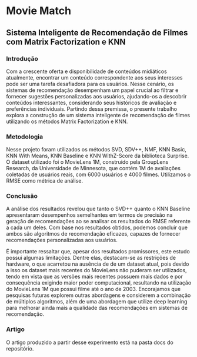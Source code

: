 # Movie Match

## Sistema Inteligente de Recomendação de Filmes com Matrix Factorization e KNN

### Introdução
Com a crescente oferta e disponibilidade de conteúdos midiáticos atualmente, encontrar um conteúdo correspondente aos seus interesses pode ser uma tarefa desafiadora para os usuários. Nesse cenário, os sistemas de recomendação desempenham um papel crucial ao filtrar e fornecer sugestões personalizadas aos usuários, ajudando-os a descobrir conteúdos interessantes, considerando seus históricos de avaliação e preferências individuais. Partindo dessa premissa, o presente trabalho explora a construção de um sistema inteligente de recomendação de filmes utilizando os métodos Matrix Factorization e KNN.

### Metodologia
Nesse projeto foram utilizados os métodos SVD, SDV++, NMF, KNN Basic, KNN With Means, KNN Baseline e KNN WithZ-Score da biblioteca Surprise. O dataset utilizado foi o MovieLens 1M, construído pela GroupLens Research, da Universidade de Minnesota, que contém 1M de avaliações coletadas de usuários reais, com 6000 usuários e 4000 filmes. Utilizamos o RMSE como métrica de análise.

### Conclusão
A análise dos resultados revelou que tanto o SVD++ quanto o KNN Baseline apresentaram desempenhos semelhantes em termos de precisão na geração de recomendações ao se analisar os resultados do RMSE referente a cada um deles. Com base nos resultados obtidos, podemos concluir que ambos são algoritmos de recomendação eficazes, capazes de fornecer recomendações personalizadas aos usuários.

É importante ressaltar que, apesar dos resultados promissores, este estudo possui algumas limitações. Dentre elas, destacam-se as restrições de hardware, o que acarretou na ausência de de um dataset atual, pois devido a isso os dataset mais recentes do MovieLens não puderam ser utilizados, tendo em vista que as versões mais recentes possuem mais dados e por consequência exigindo maior poder computacional, resultando na utilização do MovieLens 1M que possui filme até o ano de 2003. 
Encorajamos que pesquisas futuras explorem outras abordagens e considerem a combinação de múltiplos algoritmos, além de uma abordagem que utilize deep learning para melhorar ainda mais a qualidade das recomendações em sistemas de recomendação.

### Artigo 
O artigo produzido a partir desse experimento está na pasta docs do repositório.
